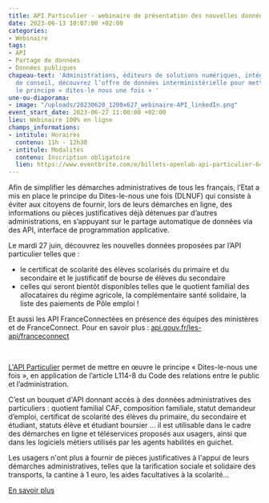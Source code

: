 ```yaml
---
title: API Particulier - webinaire de présentation des nouvelles données
date: 2023-06-13 10:07:00 +02:00
categories:
- Webinaire
tags:
- API
- Partage de données
- Données publiques
chapeau-text: 'Administrations, éditeurs de solutions numériques, intégrateurs, sociétés
  de conseil, découvrez l’offre de données interministérielle pour mettre en œuvre
  le principe « dites-le nous une fois » '
une-ou-diaporama:
- image: "/uploads/20230620_1200x627_webinaire-API_linkedIn.png"
event_start_date: 2023-06-27 11:00:00 +02:00
lieu: Webinaire 100% en ligne
champs_informations:
- intitule: Horaires
  contenu: 11h - 12h30
- intitule: Modalités
  contenu: Inscription obligatoire
  lien: https://www.eventbrite.com/e/billets-openlab-api-particulier-649068359937
---
```


Afin de simplifier les démarches administratives de tous les français, l’Etat a mis en place le principe du Dites-le-nous une fois (DLNUF) qui consiste à éviter aux citoyens de fournir, lors de leurs démarches en ligne, des informations ou pièces justificatives déjà détenues par d’autres administrations, en s’appuyant sur le partage automatique de données via des API, interface de programmation applicative. 

Le mardi 27 juin, découvrez les nouvelles données proposées par l’API particulier telles que :
* le certificat de scolarité des élèves scolarisés du primaire et du secondaire et le justificatif de bourse de élèves du secondaire 
* celles qui seront bientôt disponibles telles que le quotient familial des allocataires du régime agricole, la complémentaire santé solidaire, la liste des paiements de Pôle emploi !

Et aussi les API FranceConnectées en présence des équipes des ministères et de FranceConnect. Pour en savoir plus : [api.gouv.fr/les-api/franceconnect](https://api.gouv.fr/les-api/franceconnect)

<div class="encadre noir" style="margin-bottom:40px">
<br>
<p><a href="https://particulier.api.gouv.fr/">L'API Particulier</a> permet de mettre en œuvre le principe « Dites-le-nous une fois », en application de l’article L114-8 du Code des relations entre le public et l’administration.

C’est un bouquet d'API donnant accès à des données administratives des particuliers : quotient familial CAF, composition familiale, statut demandeur d’emploi, certificat de scolarité des élèves du primaire, du secondaire et étudiant, statuts élève et étudiant boursier ... il est utilisable dans le cadre des démarches en ligne et téléservices proposés aux usagers, ainsi que dans les logiciels métiers utilisés par les agents habilités en guichet.

Les usagers n'ont plus à fournir de pièces justificatives à l'appui de leurs démarches administratives, telles que la tarification sociale et solidaire des transports, la cantine à 1 euro, les aides facultatives à la scolarité...

<a href="https://api.gouv.fr/les-api/api-particulier">En savoir plus</a>
</p>